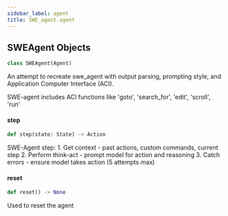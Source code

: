 ```yaml
---
sidebar_label: agent
title: SWE_agent.agent
---
```


## SWEAgent Objects

```python
class SWEAgent(Agent)
```

An attempt to recreate swe_agent with output parsing, prompting style, and Application Computer Interface (ACI).

SWE-agent includes ACI functions like &#x27;goto&#x27;, &#x27;search_for&#x27;, &#x27;edit&#x27;, &#x27;scroll&#x27;, &#x27;run&#x27;

#### step

```python
def step(state: State) -> Action
```

SWE-Agent step:
    1. Get context - past actions, custom commands, current step
    2. Perform think-act - prompt model for action and reasoning
    3. Catch errors - ensure model takes action (5 attempts max)

#### reset

```python
def reset() -> None
```

Used to reset the agent

